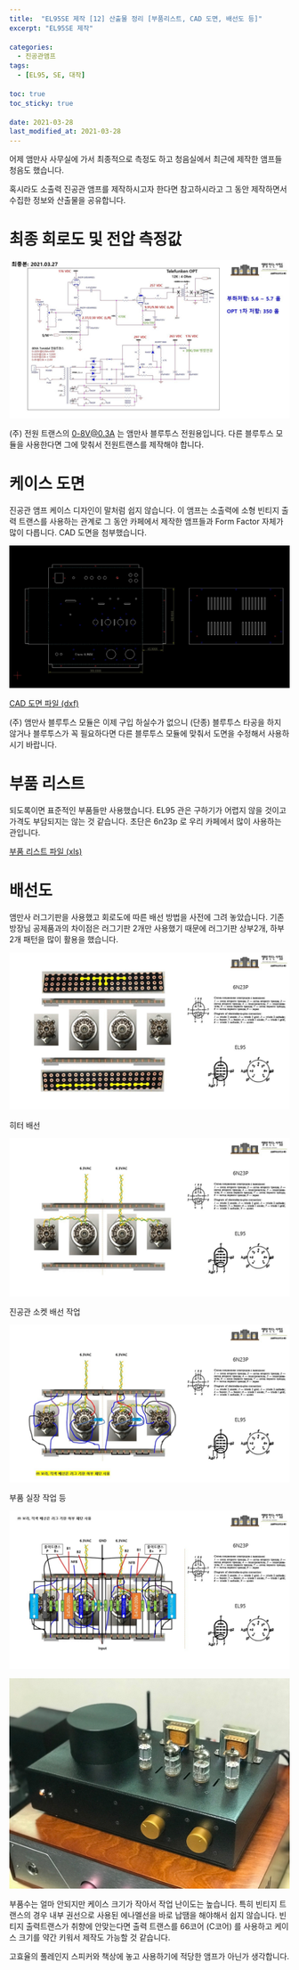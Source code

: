 ```yaml
---
title:  "EL95SE 제작 [12] 산출물 정리 [부품리스트, CAD 도면, 배선도 등]"
excerpt: "EL95SE 제작"

categories:
  - 진공관앰프
tags:
  - [EL95, SE, 대작]

toc: true
toc_sticky: true
 
date: 2021-03-28
last_modified_at: 2021-03-28
---
```

어제 앰만사 사무실에 가서 최종적으로 측정도 하고 청음실에서 최근에 제작한 앰프들 청음도 했습니다. ​

혹시라도 소출력 진공관 앰프를 제작하시고자 한다면 참고하시라고 그 동안 제작하면서 수집한 정보와 산출물을 공유합니다. 

# 최종 회로도 및 전압 측정값

![EL95SE PRJ1 106](/assets/images/EL95SE_PRJ1_106.jpg)

(주) 전원 트랜스의 0-8V@0.3A 는 앰만사 블루투스 전원용입니다. 다른 블루투스 모듈을 사용한다면 그에 맞춰서 전원트랜스를 제작해야 합니다.

# 케이스 도면

진공관 앰프 케이스 디자인이 말처럼 쉽지 않습니다. 이 앰프는 소출력에 소형 빈티지 출력 트랜스를 사용하는 관계로 그 동안 카페에서 제작한 앰프들과 Form Factor 자체가 많이 다릅니다. CAD 도면을 첨부했습니다.

![EL95SE PRJ1 107](/assets/images/EL95SE_PRJ1_107.jpg)

[CAD 도면 파일 (dxf)](/assets/downloads/EL95_도면_앰만사노브.dxf)

(주) 앰만사 블루투스 모듈은 이제 구입 하실수가 없으니 (단종) 블루투스 타공을 하지 않거나 블루투스가 꼭 필요하다면 다른 블루투스 모듈에 맞춰서 도면을 수정해서 사용하시기 바랍니다.  

# 부품 리스트

되도록이면 표준적인 부품들만 사용했습니다. EL95 관은 구하기가 어렵지 않을 것이고 가격도 부담되지는 않는 것 같습니다. 초단은 6n23p 로 우리 카페에서 많이 사용하는 관입니다.

[부품 리스트 파일 (xls)](/assets/downloads/EL95_부품리스트.xlsx)

# 배선도

앰만사 러그기판을 사용했고 회로도에 따른 배선 방법을 사전에 그려 놓았습니다. 기존 방장님 공제품과의 차이점은 러그기판 2개만 사용했기 때문에 러그기판 상부2개, 하부 2개 패턴을 많이 활용을 했습니다. 

![EL95SE PRJ1 108](/assets/images/EL95SE_PRJ1_108.jpg)

히터 배선

![EL95SE PRJ1 109](/assets/images/EL95SE_PRJ1_109.jpg)

진공관 소켓 배선 작업

![EL95SE PRJ1 110](/assets/images/EL95SE_PRJ1_110.jpg)

부품 실장 작업 등

![EL95SE PRJ1 111](/assets/images/EL95SE_PRJ1_111.jpg)

![EL95SE PRJ1 112](/assets/images/EL95SE_PRJ1_112.jpg)

부품수는 얼마 안되지만 케이스 크기가 작아서 작업 난이도는 높습니다. 특히 빈티지 트랜스의 경우 내부 권선으로 사용된 에나멜선을 바로 납땜을 해야해서 쉽지 않습니다. 빈티지 출력트랜스가 취향에 안맞는다면 출력 트랜스를 66코어 (C코어) 를 사용하고 케이스 크기를 약간 키워서 제작도 가능할 것 같습니다. ​

고효율의 풀레인지 스피커와 책상에 놓고 사용하기에 적당한 앰프가 아닌가 생각합니다.